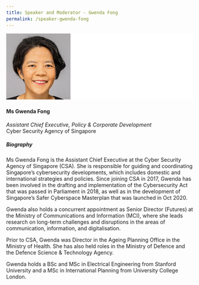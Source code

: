 ```yaml
---
title: Speaker and Moderator - Gwenda Fong
permalink: /speaker-gwenda-fong
---
```




![Gwenda Fong](/images/speakers/Gwenda-Fong.jpg)

#### **Ms Gwenda Fong**

*Assistant Chief Executive, Policy & Corporate Development*  
Cyber Security Agency of Singapore

##### **Biography**

Ms Gwenda Fong is the Assistant Chief Executive at the Cyber Security Agency of Singapore (CSA). She is responsible for guiding and coordinating Singapore’s cybersecurity developments, which includes domestic and international strategies and policies. Since joining CSA in 2017, Gwenda has been involved in the drafting and implementation of the Cybersecurity Act that was passed in Parliament in 2018, as well as in the development of Singapore’s Safer Cyberspace Masterplan that was launched in Oct 2020.

Gwenda also holds a concurrent appointment as Senior Director (Futures) at the Ministry of Communications and Information (MCI), where she leads research on long-term challenges and disruptions in the areas of communication, information, and digitalisation.

Prior to CSA, Gwenda was Director in the Ageing Planning Office in the Ministry of Health. She has also held roles in the Ministry of Defence and the Defence Science & Technology Agency.

Gwenda holds a BSc and MSc in Electrical Engineering from Stanford University and a MSc in International Planning from University College London.